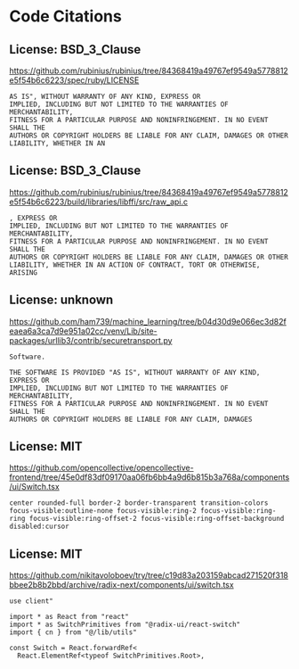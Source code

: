 # Code Citations

## License: BSD_3_Clause
https://github.com/rubinius/rubinius/tree/84368419a49767ef9549a5778812e5f54b6c6223/spec/ruby/LICENSE

```
AS IS", WITHOUT WARRANTY OF ANY KIND, EXPRESS OR
IMPLIED, INCLUDING BUT NOT LIMITED TO THE WARRANTIES OF MERCHANTABILITY,
FITNESS FOR A PARTICULAR PURPOSE AND NONINFRINGEMENT. IN NO EVENT SHALL THE
AUTHORS OR COPYRIGHT HOLDERS BE LIABLE FOR ANY CLAIM, DAMAGES OR OTHER
LIABILITY, WHETHER IN AN
```


## License: BSD_3_Clause
https://github.com/rubinius/rubinius/tree/84368419a49767ef9549a5778812e5f54b6c6223/build/libraries/libffi/src/raw_api.c

```
, EXPRESS OR
IMPLIED, INCLUDING BUT NOT LIMITED TO THE WARRANTIES OF MERCHANTABILITY,
FITNESS FOR A PARTICULAR PURPOSE AND NONINFRINGEMENT. IN NO EVENT SHALL THE
AUTHORS OR COPYRIGHT HOLDERS BE LIABLE FOR ANY CLAIM, DAMAGES OR OTHER
LIABILITY, WHETHER IN AN ACTION OF CONTRACT, TORT OR OTHERWISE, ARISING
```


## License: unknown
https://github.com/ham739/machine_learning/tree/b04d30d9e066ec3d82feaea6a3ca7d9e951a02cc/venv/Lib/site-packages/urllib3/contrib/securetransport.py

```
Software.

THE SOFTWARE IS PROVIDED "AS IS", WITHOUT WARRANTY OF ANY KIND, EXPRESS OR
IMPLIED, INCLUDING BUT NOT LIMITED TO THE WARRANTIES OF MERCHANTABILITY,
FITNESS FOR A PARTICULAR PURPOSE AND NONINFRINGEMENT. IN NO EVENT SHALL THE
AUTHORS OR COPYRIGHT HOLDERS BE LIABLE FOR ANY CLAIM, DAMAGES
```


## License: MIT
https://github.com/opencollective/opencollective-frontend/tree/45e0df83df09170aa06fb6bb4a9d6b815b3a768a/components/ui/Switch.tsx

```
center rounded-full border-2 border-transparent transition-colors focus-visible:outline-none focus-visible:ring-2 focus-visible:ring-ring focus-visible:ring-offset-2 focus-visible:ring-offset-background disabled:cursor
```


## License: MIT
https://github.com/nikitavoloboev/try/tree/c19d83a203159abcad271520f318bbee2b8b2bbd/archive/radix-next/components/ui/switch.tsx

```
use client"

import * as React from "react"
import * as SwitchPrimitives from "@radix-ui/react-switch"
import { cn } from "@/lib/utils"

const Switch = React.forwardRef<
  React.ElementRef<typeof SwitchPrimitives.Root>,
```

